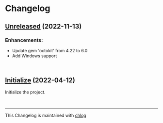 # Changelog

## [Unreleased](#) (2022-11-13)

### Enhancements:

- Update gem 'octokit' from 4.22 to 6.0
- Add Windows support

<br>

## [Initialize](#) (2022-04-12)

Initialize the project.

<br>

<hr>

This Changelog is maintained with [chlog](https://github.com/ccmywish/chlog)

